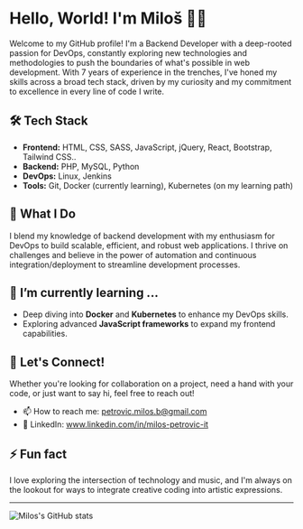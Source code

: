 # Hello, World! I'm Miloš 👨‍💻

Welcome to my GitHub profile! I'm a Backend Developer with a deep-rooted passion for DevOps, constantly exploring new technologies and methodologies to push the boundaries of what's possible in web development. With 7 years of experience in the trenches, I've honed my skills across a broad tech stack, driven by my curiosity and my commitment to excellence in every line of code I write.

## 🛠 Tech Stack

- **Frontend:** HTML, CSS, SASS, JavaScript, jQuery, React, Bootstrap, Tailwind CSS..
- **Backend:** PHP, MySQL, Python
- **DevOps:** Linux, Jenkins
- **Tools:** Git, Docker (currently learning), Kubernetes (on my learning path)

## 💼 What I Do

I blend my knowledge of backend development with my enthusiasm for DevOps to build scalable, efficient, and robust web applications. I thrive on challenges and believe in the power of automation and continuous integration/deployment to streamline development processes.

## 🌱 I’m currently learning ...

- Deep diving into **Docker** and **Kubernetes** to enhance my DevOps skills.
- Exploring advanced **JavaScript frameworks** to expand my frontend capabilities.

## 🤝 Let's Connect!

Whether you're looking for collaboration on a project, need a hand with your code, or just want to say hi, feel free to reach out!

- 📫 How to reach me: petrovic.milos.b@gmail.com
- 🔗 LinkedIn: www.linkedin.com/in/milos-petrovic-it

## ⚡ Fun fact

I love exploring the intersection of technology and music, and I'm always on the lookout for ways to integrate creative coding into artistic expressions.

---

![Milos's GitHub stats](https://github-readme-stats.vercel.app/api?username=petrovic-m&show_icons=true&theme=radical)


